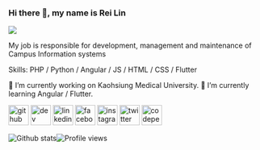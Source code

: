 ### Hi there 👋, my name is Rei Lin
![](https://www.kmu.edu.tw/images/banners/KMU-Home/KMU_homebanner.jpg)

My job is responsible for development, management and maintenance of Campus Information systems

Skills: PHP / Python / Angular / JS / HTML / CSS / Flutter

🔭 I’m currently working on Kaohsiung Medical University. 🌱 I’m currently learning Angular / Flutter. 

[<img src='https://cdn.jsdelivr.net/npm/simple-icons@3.0.1/icons/github.svg' alt='github' height='40'>](https://github.com/temisrei)  [<img src='https://cdn.jsdelivr.net/npm/simple-icons@3.0.1/icons/dev-dot-to.svg' alt='dev' height='40'>](https://dev.to/temisrei)  [<img src='https://cdn.jsdelivr.net/npm/simple-icons@3.0.1/icons/linkedin.svg' alt='linkedin' height='40'>](https://www.linkedin.com/in/temisrei/)  [<img src='https://cdn.jsdelivr.net/npm/simple-icons@3.0.1/icons/facebook.svg' alt='facebook' height='40'>](https://www.facebook.com/temisrei)  [<img src='https://cdn.jsdelivr.net/npm/simple-icons@3.0.1/icons/instagram.svg' alt='instagram' height='40'>](https://www.instagram.com/temisrei/)  [<img src='https://cdn.jsdelivr.net/npm/simple-icons@3.0.1/icons/twitter.svg' alt='twitter' height='40'>](https://twitter.com/temisrei)  [<img src='https://cdn.jsdelivr.net/npm/simple-icons@3.0.1/icons/codepen.svg' alt='codepen' height='40'>](https://codepen.io/temisrei)  

![Github stats](https://github-readme-stats.vercel.app/api?username=temisrei&show_icons=true)![Profile views](https://gpvc.arturio.dev/temisrei)  
